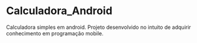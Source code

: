 # Calculadora_Android
Calculadora simples em android. Projeto desenvolvido no intuito de adquirir conhecimento em programação mobile.
